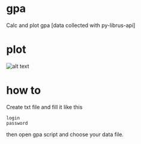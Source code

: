 # gpa
Calc and plot gpa [data collected with py-librus-api]

# plot 
 ![alt text](https://i.imgur.com/CZQl0y6.png)
 
 # how to
 Create txt file and fill it like this
```
login
password
```
then open gpa script and choose your data file.
